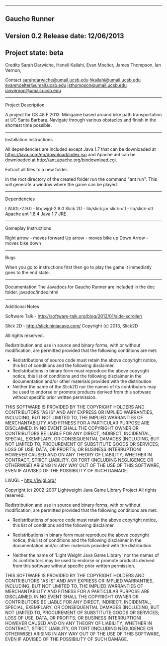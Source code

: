 -------------------------------------------------------------------------------
Gaucho Runner
-------------------------------------------------------------------------------
Version 0.2
Release date: 12/06/2013
-------------------------------------------------------------------------------
Project state: beta
-------------------------------------------------------------------------------
Credits
    Sarah Darwiche, 
    Heneli Kailahi, 
    Evan Moelter, 
    James Thompson, 
    Ian Vernon, 

Contact
    sarahdarwiche@umail.ucsb.edu
    hkailahi@umail.ucsb.edu
    evanmoelter@umail.ucsb.edu
    jsthompson@umail.ucsb.edu
    ianvernon@umail.ucsb.edu
    
-------------------------------------------------------------------------------
Project Description

A project for CS 48 F 2013. Minigame based around bike path transportation at
UC Santa Barbara. Navigate through various obstacles and finish in the shortest
time possible.

-------------------------------------------------------------------------------
Installation Instructions

All dependencies are included except Java 1.7 that can be downloaded at
https://java.com/en/download/index.jsp and Apache ant can be downloaded at
http://ant.apache.org/bindownload.cgi.

Extract all files to a new folder.

In the root directory of the created folder run the command "ant run". This will generate a
window where the game can be played.

-------------------------------------------------------------------------------
Dependencies

LWJGL-2.9.0 - lib/lwjgl-2.9.0
Slick 2D - lib/slick.jar
slick-utl - lib/slick-utl
Apache ant 1.8.4
Java 1.7 JRE

-------------------------------------------------------------------------------
Gameplay Instructions

Right arrow - moves forward
Up arrow - moves bike up
Down Arrow - moves bike down

-------------------------------------------------------------------------------
Bugs

When you go to instructions first then go to play the game it immediatly goes 
to the end state.

-------------------------------------------------------------------------------
Documentation
The Javadocs for Gaucho Runner are included in the doc folder.
javadoc/index.html

-------------------------------------------------------------------------------
Additional Notes

Software Talk - http://software-talk.org/blog/2012/01/side-scroller/

Slick 2D - http://slick.ninjacave.com/
Copyright (c) 2013, Slick2D

All rights reserved.

Redistribution and use in source and binary forms, with or without modification,
are permitted provided that the following conditions are met:

* Redistributions of source code must retain the above copyright notice, this
  list of conditions and the following disclaimer.
* Redistributions in binary form must reproduce the above copyright notice,
  this list of conditions and the following disclaimer in the documentation and/or
  other materials provided with the distribution.
* Neither the name of the Slick2D nor the names of its contributors may be used
  to endorse or promote products derived from this software without specific prior
  written permission.

THIS SOFTWARE IS PROVIDED BY THE COPYRIGHT HOLDERS AND CONTRIBUTORS “AS IS” AND
ANY EXPRESS OR IMPLIED WARRANTIES, INCLUDING, BUT NOT LIMITED TO, THE IMPLIED
WARRANTIES OF MERCHANTABILITY AND FITNESS FOR A PARTICULAR PURPOSE ARE DISCLAIMED.
IN NO EVENT SHALL THE COPYRIGHT OWNER OR CONTRIBUTORS BE LIABLE FOR ANY DIRECT,
INDIRECT, INCIDENTAL, SPECIAL, EXEMPLARY, OR CONSEQUENTIAL DAMAGES (INCLUDING,
BUT NOT LIMITED TO, PROCUREMENT OF SUBSTITUTE GOODS OR SERVICES; LOSS OF USE,
DATA, OR PROFITS; OR BUSINESS INTERRUPTION) HOWEVER CAUSED AND ON ANY THEORY OF
LIABILITY, WHETHER IN CONTRACT, STRICT LIABILITY, OR TORT (INCLUDING NEGLIGENCE
OR OTHERWISE) ARISING IN ANY WAY OUT OF THE USE OF THIS SOFTWARE, EVEN IF
ADVISED OF THE POSSIBILITY OF SUCH DAMAGE.


LWJGL - http://lwjgl.org/

 Copyright (c) 2002-2007 Lightweight Java Game Library Project
 All rights reserved.

 Redistribution and use in source and binary forms, with or without
 modification, are permitted provided that the following conditions are
 met:

 * Redistributions of source code must retain the above copyright
   notice, this list of conditions and the following disclaimer.

 * Redistributions in binary form must reproduce the above copyright
   notice, this list of conditions and the following disclaimer in the
   documentation and/or other materials provided with the distribution.

 * Neither the name of 'Light Weight Java Game Library' nor the names of
   its contributors may be used to endorse or promote products derived
   from this software without specific prior written permission.

THIS SOFTWARE IS PROVIDED BY THE COPYRIGHT HOLDERS AND CONTRIBUTORS
"AS IS" AND ANY EXPRESS OR IMPLIED WARRANTIES, INCLUDING, BUT NOT LIMITED
TO, THE IMPLIED WARRANTIES OF MERCHANTABILITY AND FITNESS FOR A PARTICULAR
PURPOSE ARE DISCLAIMED. IN NO EVENT SHALL THE COPYRIGHT OWNER OR
CONTRIBUTORS BE LIABLE FOR ANY DIRECT, INDIRECT, INCIDENTAL, SPECIAL,
EXEMPLARY, OR CONSEQUENTIAL DAMAGES (INCLUDING, BUT NOT LIMITED TO,
PROCUREMENT OF SUBSTITUTE GOODS OR SERVICES; LOSS OF USE, DATA, OR
PROFITS; OR BUSINESS INTERRUPTION) HOWEVER CAUSED AND ON ANY THEORY OF
LIABILITY, WHETHER IN CONTRACT, STRICT LIABILITY, OR TORT (INCLUDING
NEGLIGENCE OR OTHERWISE) ARISING IN ANY WAY OUT OF THE USE OF THIS
SOFTWARE, EVEN IF ADVISED OF THE POSSIBILITY OF SUCH DAMAGE.
